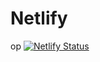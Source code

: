 # Netlify
op
[![Netlify Status](https://api.netlify.com/api/v1/badges/0c6a5d31-befb-4f2c-97cd-e251879777a4/deploy-status)](https://app.netlify.com/sites/danielsowa/deploys)
